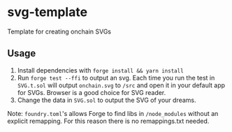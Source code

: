 # svg-template
Template for creating onchain SVGs

## Usage
1. Install dependencies with `forge install && yarn install`
2. Run `forge test --ffi` to output an svg. Each time you run the test in `SVG.t.sol` will output `onchain.svg` to `/src` and open it in your default app for SVGs. Browser is a good choice for SVG reader. 
3. Change the data in `SVG.sol` to output the SVG of your dreams.


Note: `foundry.toml`'s allows Forge to find libs in `/node_modules` without an explicit remapping. For this reason there is no remappings.txt needed. 